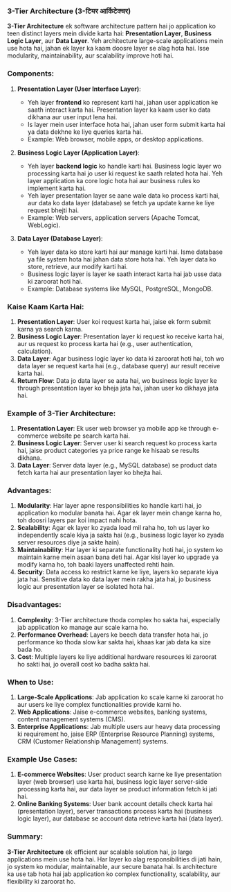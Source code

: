 ### **3-Tier Architecture (3-टियर आर्किटेक्चर)**

**3-Tier Architecture** ek software architecture pattern hai jo application ko teen distinct layers mein divide karta hai: **Presentation Layer**, **Business Logic Layer**, aur **Data Layer**. Yeh architecture large-scale applications mein use hota hai, jahan ek layer ka kaam doosre layer se alag hota hai. Isse modularity, maintainability, aur scalability improve hoti hai.

### Components:

1. **Presentation Layer (User Interface Layer)**:
   - Yeh layer **frontend** ko represent karti hai, jahan user application ke saath interact karta hai. Presentation layer ka kaam user ko data dikhana aur user input lena hai.
   - Is layer mein user interface hota hai, jahan user form submit karta hai ya data dekhne ke liye queries karta hai.
   - Example: Web browser, mobile apps, or desktop applications.

2. **Business Logic Layer (Application Layer)**:
   - Yeh layer **backend logic** ko handle karti hai. Business logic layer wo processing karta hai jo user ki request ke saath related hota hai. Yeh layer application ka core logic hota hai aur business rules ko implement karta hai.
   - Yeh layer presentation layer se aane wale data ko process karti hai, aur data ko data layer (database) se fetch ya update karne ke liye request bhejti hai.
   - Example: Web servers, application servers (Apache Tomcat, WebLogic).

3. **Data Layer (Database Layer)**:
   - Yeh layer data ko store karti hai aur manage karti hai. Isme database ya file system hota hai jahan data store hota hai. Yeh layer data ko store, retrieve, aur modify karti hai.
   - Business logic layer is layer ke saath interact karta hai jab usse data ki zaroorat hoti hai.
   - Example: Database systems like MySQL, PostgreSQL, MongoDB.

### Kaise Kaam Karta Hai:
1. **Presentation Layer**: User koi request karta hai, jaise ek form submit karna ya search karna.
2. **Business Logic Layer**: Presentation layer ki request ko receive karta hai, aur us request ko process karta hai (e.g., user authentication, calculation).
3. **Data Layer**: Agar business logic layer ko data ki zaroorat hoti hai, toh wo data layer se request karta hai (e.g., database query) aur result receive karta hai.
4. **Return Flow**: Data jo data layer se aata hai, wo business logic layer ke through presentation layer ko bheja jata hai, jahan user ko dikhaya jata hai.

### Example of 3-Tier Architecture:
1. **Presentation Layer**: Ek user web browser ya mobile app ke through e-commerce website pe search karta hai.
2. **Business Logic Layer**: Server user ki search request ko process karta hai, jaise product categories ya price range ke hisaab se results dikhana.
3. **Data Layer**: Server data layer (e.g., MySQL database) se product data fetch karta hai aur presentation layer ko bhejta hai.

### Advantages:
1. **Modularity**: Har layer apne responsibilities ko handle karti hai, jo application ko modular banata hai. Agar ek layer mein change karna ho, toh doosri layers par koi impact nahi hota.
2. **Scalability**: Agar ek layer ko zyada load mil raha ho, toh us layer ko independently scale kiya ja sakta hai (e.g., business logic layer ko zyada server resources diye ja sakte hain).
3. **Maintainability**: Har layer ki separate functionality hoti hai, jo system ko maintain karne mein asaan bana deti hai. Agar kisi layer ko upgrade ya modify karna ho, toh baaki layers unaffected rehti hain.
4. **Security**: Data access ko restrict karne ke liye, layers ko separate kiya jata hai. Sensitive data ko data layer mein rakha jata hai, jo business logic aur presentation layer se isolated hota hai.

### Disadvantages:
1. **Complexity**: 3-Tier architecture thoda complex ho sakta hai, especially jab application ko manage aur scale karna ho.
2. **Performance Overhead**: Layers ke beech data transfer hota hai, jo performance ko thoda slow kar sakta hai, khaas kar jab data ka size bada ho.
3. **Cost**: Multiple layers ke liye additional hardware resources ki zaroorat ho sakti hai, jo overall cost ko badha sakta hai.

### When to Use:
1. **Large-Scale Applications**: Jab application ko scale karne ki zaroorat ho aur users ke liye complex functionalities provide karni ho.
2. **Web Applications**: Jaise e-commerce websites, banking systems, content management systems (CMS).
3. **Enterprise Applications**: Jab multiple users aur heavy data processing ki requirement ho, jaise ERP (Enterprise Resource Planning) systems, CRM (Customer Relationship Management) systems.

### Example Use Cases:
1. **E-commerce Websites**: User product search karne ke liye presentation layer (web browser) use karta hai, business logic layer server-side processing karta hai, aur data layer se product information fetch ki jati hai.
2. **Online Banking Systems**: User bank account details check karta hai (presentation layer), server transactions process karta hai (business logic layer), aur database se account data retrieve karta hai (data layer).

### Summary:
**3-Tier Architecture** ek efficient aur scalable solution hai, jo large applications mein use hota hai. Har layer ko alag responsibilities di jati hain, jo system ko modular, maintainable, aur secure banata hai. Is architecture ka use tab hota hai jab application ko complex functionality, scalability, aur flexibility ki zaroorat ho.
